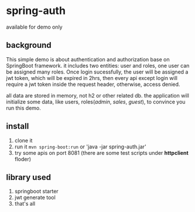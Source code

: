 # spring-auth
available for demo only

## background
This simple demo is about authentication and authorization base on SpringBoot framework. it includes two entities: user and roles, one user can be assigned many roles. Once login sucessfully, the user will be assigned a jwt token, which will be expired in 2hrs, then every api except login will require a jwt token inside the request header, otherwise, access denied.

all data are stored in memory, not h2 or other related db. the application will initialize some data, like users, roles(_admin_, _sales_, _guest_), to convince you run this demo.
## install
1. clone it
2. run it `mvn spring-boot:run` or 'java -jar spring-auth.jar'
3. try some apis on port 8081 (there are some test scripts under **httpclient** floder)
## library used
1. springboot starter
2. jwt generate tool
3. that's all
